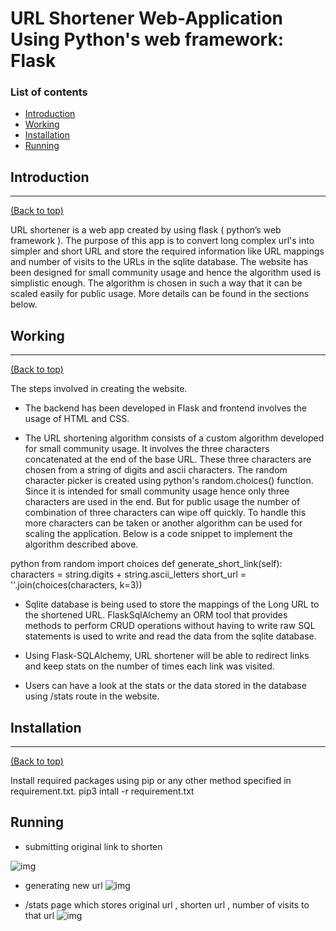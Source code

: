 # URL Shortener Web-Application Using Python's web framework: Flask

### List of contents

- [Introduction](#introduction)
- [Working](#working)
- [Installation](#installation)
- [Running](#running)


## Introduction
---
[(Back to top)](#list-of-contents)

URL shortener is a web app created by using flask ( python’s web framework ). The purpose of this app is to convert long complex url's into simpler and short URL and store the required information like URL mappings and number of visits to the URLs in the sqlite database. The website has been designed for small community usage and hence the algorithm used is simplistic enough. The algorithm is chosen in such a way that it can be scaled easily for public usage. More details can be found in the sections below.


## Working
---
[(Back to top)](#list-of-contents)

The steps involved in creating the website.

+ The backend has been developed in Flask and frontend involves the usage of HTML and CSS.

+ The URL shortening algorithm consists of a custom algorithm developed for small community usage. It involves the three characters concatenated at the end of the base URL. These three characters are chosen from a string of digits and ascii characters. The random character picker is created using python's random.choices() function. Since it is intended for small community usage hence only three characters are used in the end. But for public usage the number of combination of three characters can wipe off quickly. To handle this more characters can be taken or another algorithm can be used for scaling the application. Below is a code snippet to implement the algorithm described above.

python
from random import choices
def generate_short_link(self):
        characters = string.digits + string.ascii_letters
        short_url = ''.join(choices(characters, k=3))
  

+ Sqlite database is being used to store the mappings of the Long URL to the shortened URL. FlaskSqlAlchemy an ORM tool that provides methods to perform CRUD operations without having to write raw SQL statements is used to write and read the data from the sqlite database.

+ Using Flask-SQLAlchemy, URL shortener will be able to redirect links and keep stats on the number of times each link was visited.

+ Users can have a look at the stats or the data stored in the database using /stats route in the website. 

 
## Installation
---
[(Back to top)](#list-of-contents)

Install  required packages using pip or any other method specified in requirement.txt.
pip3 intall -r requirement.txt


## Running

- submitting original link to shorten

![img](https://imgur.com/ifYEMlw.png)

- generating new url
![img](https://imgur.com/cHNjQxP.png)

- /stats page which stores original url , shorten url , number of visits to that url
![img](https://imgur.com/WxMEfbF.png)
